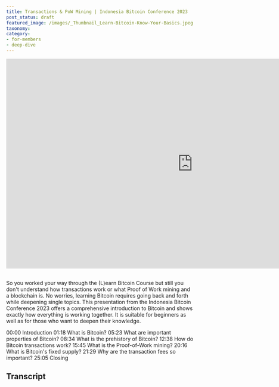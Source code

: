 ```yaml
---
title: Transactions & PoW Mining | Indonesia Bitcoin Conference 2023
post_status: draft
featured_image: /images/_Thumbnail_Learn-Bitcoin-Know-Your-Basics.jpeg
taxonomy:
category:
- for-members
- deep-dive
---
```


<iframe src="https://player.vimeo.com/video/881548035?badge=0&amp;autopause=0&amp;quality_selector=1&amp;player_id=0&amp;app_id=58479" width="1000" height="563" frameborder="0" allow="autoplay; fullscreen; picture-in-picture" title="(L)earn Bitcoin - Know Your Basics - Transactions &amp; PoW Mining | Indonesia Bitcoin Conference 2023"></iframe>

<div style="margin-bottom:30px;"></div>

So you worked your way through the (L)earn Bitcoin Course but still you don't understand how transactions work or what Proof of Work mining and a blockchain is. No worries, learning Bitcoin requires going back and forth while deepening single topics. This presentation from the Indonesia Bitcoin Conference 2023 offers a comprehensive introduction to Bitcoin and shows exactly how everything is working together. It is suitable for beginners as well as for those who want to deepen their knowledge. 

00:00 Introduction 
01:18 What is Bitcoin? 
05:23 What are important properties of Bitcoin? 
08:34 What is the prehistory of Bitcoin? 
12:38 How do Bitcoin transactions work? 
15:45 What is the Proof-of-Work mining? 
20:16 What is Bitcoin's fixed supply? 
21:29 Why are the transaction fees so important? 
25:05 Closing

## Transcript
